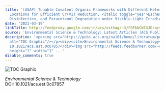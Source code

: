 ```yaml
---
title: '[ASAP] Tunable Covalent Organic Frameworks with Different Heterocyclic Nitrogen
  Locations for Efficient Cr(VI) Reduction, <italic toggle="yes">Escherichia coli</italic>
  Disinfection, and Paracetamol Degradation under Visible-Light Irradiation'
date: '2021-03-19'
linkTitle: http://feedproxy.google.com/~r/acs/esthag/~3/FDFkbCWEGJE/acs.est.0c07857
source: 'Environmental Science & Technology: Latest Articles (ACS Publications)'
description: '<p><img src="https://pubs.acs.org/na101/home/literatum/publisher/achs/journals/content/esthag/0/esthag.ahead-of-print/acs.est.0c07857/20210319/images/medium/es0c07857_0008.gif"
  alt="TOC Graphic"/></p><div><cite>Environmental Science & Technology</cite></div><div>DOI:
  10.1021/acs.est.0c07857</div><img src="http://feeds.feedburner.com/~r/acs/esthag/~4/FDFkbCWEGJE"
  height="1" width="1" ...'
disable_comments: true
---
```

<p><img src="https://pubs.acs.org/na101/home/literatum/publisher/achs/journals/content/esthag/0/esthag.ahead-of-print/acs.est.0c07857/20210319/images/medium/es0c07857_0008.gif" alt="TOC Graphic"/></p><div><cite>Environmental Science & Technology</cite></div><div>DOI: 10.1021/acs.est.0c07857</div><img src="http://feeds.feedburner.com/~r/acs/esthag/~4/FDFkbCWEGJE" height="1" width="1" ...
